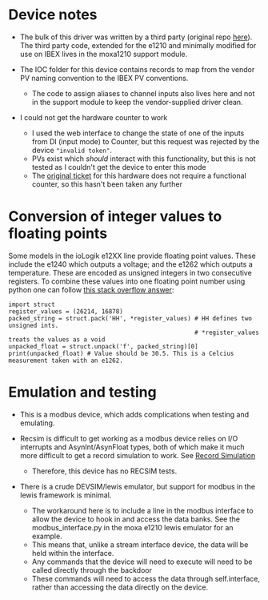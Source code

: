 # Device notes

* The bulk of this driver was written by a third party (original repo [here](https://gitlab.com/LBCS-ELI-BL/epics-ioc-moxa-e12xx_pub)). The third party code, extended for the e1210 and minimally modified for use on IBEX lives in the moxa1210 support module.

* The IOC folder for this device contains records to map from the vendor PV naming convention to the IBEX PV conventions.
    * The code to assign aliases to channel inputs also lives here and not in the support module to keep the vendor-supplied driver clean.

* I could not get the hardware counter to work
   * I used the web interface to change the state of one of the inputs from DI (input mode) to Counter, but this request was rejected by the device `"invalid token"`.
   * PVs exist which _should_ interact with this functionality, but this is not tested as I couldn't get the device to enter this mode
   * The [original ticket](https://github.com/ISISComputingGroup/IBEX/issues/3269) for this hardware does not require a functional counter, so this hasn't been taken any further


# Conversion of integer values to floating points

Some models in the ioLogik e12XX line provide floating point values. These include the e1240 which outputs a voltage; and the e1262 which outputs a temperature. These are encoded as unsigned integers in two consecutive registers. To combine these values into one floating point number using python one can follow [this stack overflow answer](https://stackoverflow.com/a/35603706):

```
import struct
register_values = (26214, 16878)
packed_string = struct.pack('HH', *register_values) # HH defines two unsigned ints.
                                                    # *register_values treats the values as a void
unpacked_float = struct.unpack('f', packed_string)[0]
print(unpacked_float) # Value should be 30.5. This is a Celcius measurement taken with an e1262.
```

# Emulation and testing

* This is a modbus device, which adds complications when testing and emulating.

* Recsim is difficult to get working as a modbus device relies on I/O interrupts and AsynInt/AsynFloat types, both of which make it much more difficult to get a record simulation to work. See [Record Simulation](https://github.com/ISISComputingGroup/ibex_developers_manual/wiki/Record-Simulation)
   * Therefore, this device has no RECSIM tests.

* There is a crude DEVSIM/lewis emulator, but support for modbus in the lewis framework is minimal.
   * The workaround here is to include a line in the modbus interface to allow the device to hook in and access the data banks. See the modbus_interface.py in the moxa e1210 lewis emulator for an example.
   * This means that, unlike a stream interface device, the data will be held within the interface.
   * Any commands that the device will need to execute will need to be called directly through the backdoor
   * These commands will need to access the data through self.interface, rather than accessing the data directly on the device.